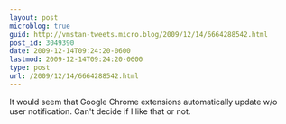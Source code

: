 ```yaml
---
layout: post
microblog: true
guid: http://vmstan-tweets.micro.blog/2009/12/14/6664288542.html
post_id: 3049390
date: 2009-12-14T09:24:20-0600
lastmod: 2009-12-14T09:24:20-0600
type: post
url: /2009/12/14/6664288542.html
---
```

It would seem that Google Chrome extensions automatically update w/o user notification. Can't decide if I like that or not.

